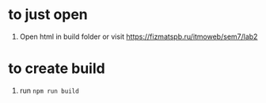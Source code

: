 # to just open
1. Open html in build folder or visit https://fizmatspb.ru/itmoweb/sem7/lab2

# to create build

1. run 
```npm run build```
